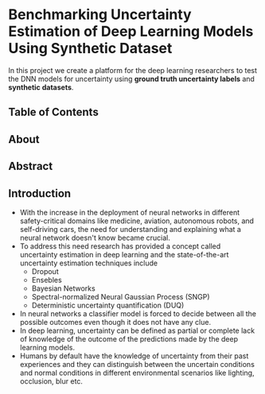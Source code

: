 # Benchmarking Uncertainty Estimation of Deep Learning Models Using Synthetic Dataset

In this project we create a platform for the deep learning researchers to test the DNN models for uncertainty using **ground truth uncertainty labels** and **synthetic datasets**.

## Table of Contents

## About

## Abstract

## Introduction
* With the increase in the deployment of neural networks in different safety-critical domains like medicine, aviation, autonomous robots, and self-driving cars, the need for understanding and explaining what a neural network doesn't know became crucial.
* To address this need research has provided a concept called uncertainty estimation in deep learning and the state-of-the-art uncertainty estimation techniques include
    * Dropout
    * Ensebles
    * Bayesian Networks
    * Spectral-normalized Neural Gaussian Process (SNGP)
    * Deterministic uncertainty quantification (DUQ)
* In neural networks a classifier model is forced to decide between all the possible outcomes even though it does not have any clue. 
* In deep learning, uncertainty can be defined as partial or complete lack of knowledge of the outcome of the predictions made by the deep learning models.
* Humans by default have the knowledge of uncertainty from their past experiences and they can distinguish between the uncertain conditions and normal conditions in different environmental scenarios like lighting, occlusion, blur etc.
